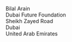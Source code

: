 <!-- Mailing Address -->
<p> 
  Bilal Arain <br/>
  Dubai Future Foundation <br/>
  Sheikh Zayed Road <br/>
  Dubai <br/>
  United Arab Emirates 
</p>
